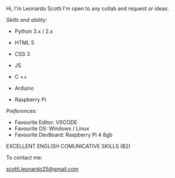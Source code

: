 Hi, I'm Leonardo Scotti 
I'm open to any collab and request or ideas. 

*Skills and ability:*

- Python 3.x / 2.x
- HTML 5
- CSS 3
- JS
- C ++

- Arduino
- Raspberry Pi



*Preferences:*

- Favourite Editor: VSCODE
- Favourite OS: Windows / Linux
- Favourite DevBoard: Raspberry Pi 4 8gb

EXCELLENT ENGLISH COMUNICATIVE SKILLS (B2) 

To contact me:

scotti.leonardo25@gmail.com


